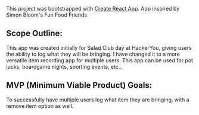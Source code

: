 This project was bootstrapped with [Create React App](https://github.com/facebook/create-react-app).
App inspired by Simon Bloom's Fun Food Friends

## Scope Outline:

This app was created initially for Salad Club day at HackerYou, giving users the ability to log what they will be bringing.
I have changed it to a more versatile item recording app for multiple users. This app can be used for pot lucks, boardgame nights, sporting events, etc..

## MVP (Minimum Viable Product) Goals:

To successfully have multiple users log what item they are bringing, with a remove item option as well.


